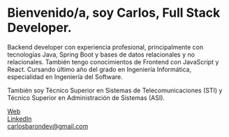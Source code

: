 <h1>Bienvenido/a, soy Carlos, Full Stack Developer.</h1>

Backend developer con experiencia profesional, principalmente con tecnologías Java, Spring Boot y bases de datos relacionales y no relacionales. También tengo conocimientos de Frontend con JavaScript y React. Cursando último año del grado en Ingeniería Informática, especialidad en Ingeniería del Software.

También soy Técnico Superior en Sistemas de Telecomunicaciones (STI) y Técnico Superior en Administración de Sistemas (ASI).

[Web](https://carlosbarondev.com/)\
[LinkedIn](https://www.linkedin.com/in/carlos-baron-palacios/)\
carlosbarondev@gmail.com
